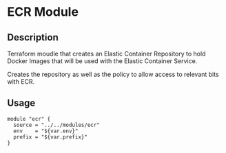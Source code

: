 # ECR Module

## Description
Terraform moudle that creates an Elastic Container Repository to hold Docker Images that will be used with the Elastic Container Service.

Creates the repository as well as the policy to allow access to relevant bits with ECR.

## Usage
```
module "ecr" {
  source = "../../modules/ecr"
  env    = "${var.env}"
  prefix = "${var.prefix}"
}
```
